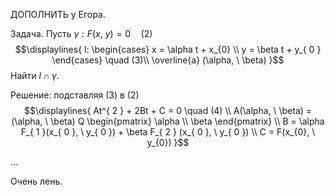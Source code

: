 ДОПОЛНИТЬ у Егора.

Задача. Пусть ${\displaystyle \gamma: F(x, \ y) = 0 \quad (2)}$
$$\displaylines{
l: \begin{cases}
x = \alpha t + x_{0}  \\
y = \beta t + y_{ 0 }
\end{cases} \quad (3)\\
\overline{a} (\alpha, \  \beta)
}$$
Найти ${\displaystyle l \cap \gamma}$.

Решение: подставляя (3) в (2)
$$\displaylines{
At^{ 2 } + 2Bt + C = 0 \quad (4) \\
A(\alpha, \  \beta) = (\alpha, \  \beta) Q \begin{pmatrix}
\alpha \\
\beta 
\end{pmatrix} \\
B = \alpha F_{ 1 }(x_{ 0 }, \  y_{ 0 }) + \beta F_{ 2 } (x_{ 0 }, \  y_{ 0 }) \\
C = F(x_{0}, \  y_{0})
}$$

...

Очень лень.
